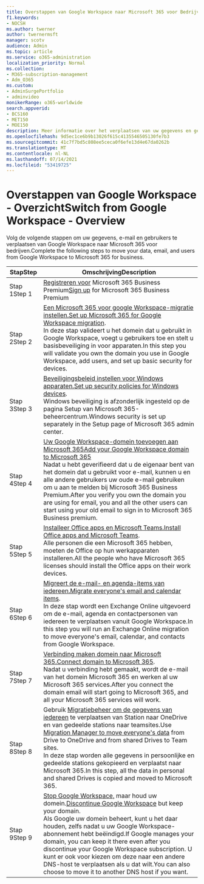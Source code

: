 ```yaml
---
title: Overstappen van Google Workspace naar Microsoft 365 voor Bedrijven
f1.keywords:
- NOCSH
ms.author: twerner
author: twernermsft
manager: scotv
audience: Admin
ms.topic: article
ms.service: o365-administration
localization_priority: Normal
ms.collection:
- M365-subscription-management
- Adm_O365
ms.custom:
- AdminSurgePortfolio
- adminvideo
monikerRange: o365-worldwide
search.appverid:
- BCS160
- MET150
- MOE150
description: Meer informatie over het verplaatsen van uw gegevens en gebruikers van Google Workspace naar Microsoft 365 voor bedrijven.
ms.openlocfilehash: 9d5ec1ce6b9b13026f615c4135546505130fe7b3
ms.sourcegitcommit: 41c7f7bd5c808ee5ceca0f6efe13d4e67da0262b
ms.translationtype: MT
ms.contentlocale: nl-NL
ms.lasthandoff: 07/14/2021
ms.locfileid: "53419725"
---
```

# <a name="switch-from-google-workspace---overview"></a><span data-ttu-id="f1aca-103">Overstappen van Google Workspace - Overzicht</span><span class="sxs-lookup"><span data-stu-id="f1aca-103">Switch from Google Workspace - Overview</span></span>

<span data-ttu-id="f1aca-104">Volg de volgende stappen om uw gegevens, e-mail en gebruikers te verplaatsen van Google Workspace naar Microsoft 365 voor bedrijven.</span><span class="sxs-lookup"><span data-stu-id="f1aca-104">Complete the following steps to move your data, email, and users from Google Workspace to Microsoft 365 for business.</span></span>


| <span data-ttu-id="f1aca-105">Stap</span><span class="sxs-lookup"><span data-stu-id="f1aca-105">Step</span></span>  |<span data-ttu-id="f1aca-106">Omschrijving</span><span class="sxs-lookup"><span data-stu-id="f1aca-106">Description</span></span>  |
|---------|---------|
|<span data-ttu-id="f1aca-107">Stap 1</span><span class="sxs-lookup"><span data-stu-id="f1aca-107">Step 1</span></span> |  <span data-ttu-id="f1aca-108">[Registreren voor](../sign-up.md) Microsoft 365 Business Premium</span><span class="sxs-lookup"><span data-stu-id="f1aca-108">[Sign up](../sign-up.md) for Microsoft 365 Business Premium</span></span>       |
|<span data-ttu-id="f1aca-109">Stap 2</span><span class="sxs-lookup"><span data-stu-id="f1aca-109">Step 2</span></span> |   <span data-ttu-id="f1aca-110">[Een Microsoft 365 voor google Workspace-migratie instellen.](set-up-microsoft-365-forgoogle.md)</span><span class="sxs-lookup"><span data-stu-id="f1aca-110">[Set up Microsoft 365 for Google Workspace migration](set-up-microsoft-365-forgoogle.md).</span></span> </br> <span data-ttu-id="f1aca-111">In deze stap valideert u het domein dat u gebruikt in Google Workspace, voegt u gebruikers toe en stelt u basisbeveiliging in voor apparaten.</span><span class="sxs-lookup"><span data-stu-id="f1aca-111">In this step you will validate you own the domain you use in Google Workspace, add users, and set up basic security for devices.</span></span> |
|<span data-ttu-id="f1aca-112">Stap 3</span><span class="sxs-lookup"><span data-stu-id="f1aca-112">Step 3</span></span> | <span data-ttu-id="f1aca-113">[Beveiligingsbeleid instellen voor Windows apparaten.](../secure-win10-pcs.md)</span><span class="sxs-lookup"><span data-stu-id="f1aca-113">[Set up security policies for Windows devices](../secure-win10-pcs.md).</span></span></br> <span data-ttu-id="f1aca-114">Windows beveiliging is afzonderlijk ingesteld op de pagina Setup van Microsoft 365-beheercentrum.</span><span class="sxs-lookup"><span data-stu-id="f1aca-114">Windows security is set up separately in the Setup page of Microsoft 365 admin center.</span></span> |
|<span data-ttu-id="f1aca-115">Stap 4</span><span class="sxs-lookup"><span data-stu-id="f1aca-115">Step 4</span></span>|[<span data-ttu-id="f1aca-116">Uw Google Workspace-domein toevoegen aan Microsoft 365</span><span class="sxs-lookup"><span data-stu-id="f1aca-116">Add your Google Workspace domain to Microsoft 365</span></span>](add-google-domain.md) </br> <span data-ttu-id="f1aca-117">Nadat u hebt geverifieerd dat u de eigenaar bent van het domein dat u gebruikt voor e-mail, kunnen u en alle andere gebruikers uw oude e-mail gebruiken om u aan te melden bij Microsoft 365 Business Premium.</span><span class="sxs-lookup"><span data-stu-id="f1aca-117">After you verify you own the domain you are using for email, you and all the other users can start using your old email to sign in to Microsoft 365 Business premium.</span></span> |
|<span data-ttu-id="f1aca-118">Stap 5</span><span class="sxs-lookup"><span data-stu-id="f1aca-118">Step 5</span></span> | <span data-ttu-id="f1aca-119">[Installeer Office apps en Microsoft Teams.](../install-office.md)</span><span class="sxs-lookup"><span data-stu-id="f1aca-119">[Install Office apps and Microsoft Teams](../install-office.md).</span></span></br> <span data-ttu-id="f1aca-120">Alle personen die een Microsoft 365 hebben, moeten de Office op hun werkapparaten installeren.</span><span class="sxs-lookup"><span data-stu-id="f1aca-120">All the people who have Microsoft 365 licenses should install the Office apps on their work devices.</span></span>|
|<span data-ttu-id="f1aca-121">Stap 6</span><span class="sxs-lookup"><span data-stu-id="f1aca-121">Step 6</span></span> | <span data-ttu-id="f1aca-122">[Migreert de e-mail- en agenda-items van iedereen.](migrate-email.md)</span><span class="sxs-lookup"><span data-stu-id="f1aca-122">[Migrate everyone's email and calendar items](migrate-email.md).</span></span></br> <span data-ttu-id="f1aca-123">In deze stap wordt een Exchange Online uitgevoerd om de e-mail, agenda en contactpersonen van iedereen te verplaatsen vanuit Google Workspace.</span><span class="sxs-lookup"><span data-stu-id="f1aca-123">In this step you will run an Exchange Online migration to move everyone's email, calendar, and contacts from Google Workspace.</span></span>  |
|<span data-ttu-id="f1aca-124">Stap 7</span><span class="sxs-lookup"><span data-stu-id="f1aca-124">Step 7</span></span> | <span data-ttu-id="f1aca-125">[Verbinding maken domein naar Microsoft 365.](connect-domain-tom365.md)</span><span class="sxs-lookup"><span data-stu-id="f1aca-125">[Connect domain to Microsoft 365](connect-domain-tom365.md).</span></span> </br> <span data-ttu-id="f1aca-126">Nadat u verbinding hebt gemaakt, wordt de e-mail van het domein Microsoft 365 en werken al uw Microsoft 365 services.</span><span class="sxs-lookup"><span data-stu-id="f1aca-126">After you connect the domain email will start going to Microsoft 365, and all your Microsoft 365 services will work.</span></span>|
|<span data-ttu-id="f1aca-127">Stap 8</span><span class="sxs-lookup"><span data-stu-id="f1aca-127">Step 8</span></span>|<span data-ttu-id="f1aca-128">Gebruik [Migratiebeheer om de gegevens van iedereen](/sharepointmigration/mm-google-overview) te verplaatsen van Station naar OneDrive en van gedeelde stations naar teamsites.</span><span class="sxs-lookup"><span data-stu-id="f1aca-128">Use [Migration Manager to move everyone's data](/sharepointmigration/mm-google-overview) from Drive to OneDrive and from shared Drives to Team sites.</span></span></br> <span data-ttu-id="f1aca-129">In deze stap worden alle gegevens in persoonlijke en gedeelde stations gekopieerd en verplaatst naar Microsoft 365.</span><span class="sxs-lookup"><span data-stu-id="f1aca-129">In this step, all the data in personal and shared Drives is copied and moved to Microsoft 365.</span></span>|
|<span data-ttu-id="f1aca-130">Stap 9</span><span class="sxs-lookup"><span data-stu-id="f1aca-130">Step 9</span></span>| <span data-ttu-id="f1aca-131">[Stop Google Workspace,](cancel-google.md) maar houd uw domein.</span><span class="sxs-lookup"><span data-stu-id="f1aca-131">[Discontinue Google Workspace](cancel-google.md) but keep your domain.</span></span> </br> <span data-ttu-id="f1aca-132">Als Google uw domein beheert, kunt u het daar houden, zelfs nadat u uw Google Workspace-abonnement hebt beëindigd.</span><span class="sxs-lookup"><span data-stu-id="f1aca-132">If Google manages your domain, you can keep it there even after you discontinue your Google Workspace subscription.</span></span> <span data-ttu-id="f1aca-133">U kunt er ook voor kiezen om deze naar een andere DNS-host te verplaatsen als u dat wilt.</span><span class="sxs-lookup"><span data-stu-id="f1aca-133">You can also choose to move it to another DNS host if you want.</span></span>|

